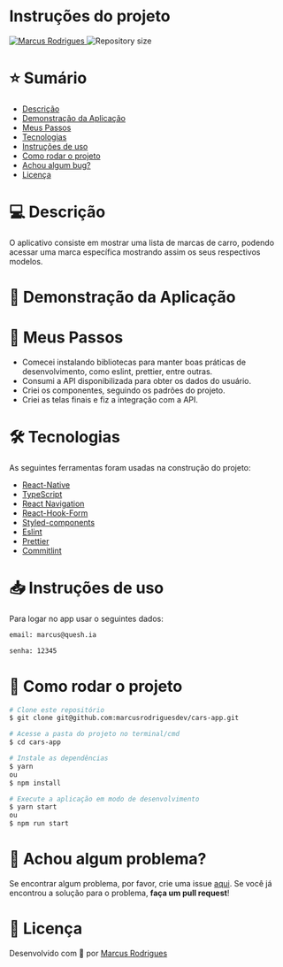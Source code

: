 # Instruções do projeto

<p>	
   <a href="https://www.linkedin.com/in/marcusrodriguesdev">
      <img alt="Marcus Rodrigues" src="https://img.shields.io/badge/-Marcus%20Rodrigues-42C1C7?style=flat&logo=Linkedin&logoColor=white" />
   </a>
  <img alt="Repository size" src="https://img.shields.io/github/repo-size/marcusrodriguesdev/cars-app?color=42C1C7">
</p>

# ⭐ Sumário

- [Descrição](#descricão)
- [Demonstração da Aplicação](#demonstracao-da-aplicacao)
- [Meus Passos](#meus-passos)
- [Tecnologias](#Tecnologias)
- [Instruções de uso](#instruções-de-uso)
- [Como rodar o projeto](#como-rodar-o-projeto)
- [Achou algum bug?](#problema)
- [Licença](#licença)

# 💻 Descrição

O aplicativo consiste em mostrar uma lista de marcas de carro, podendo acessar uma marca específica mostrando assim os seus respectivos modelos.

# 📱 Demonstração da Aplicação

<p align="center">
  
</p>

# 🚀 Meus Passos

- Comecei instalando bibliotecas para manter boas práticas de desenvolvimento, como eslint, prettier, entre outras.
- Consumi a API disponibilizada para obter os dados do usuário.
- Criei os componentes, seguindo os padrões do projeto.
- Criei as telas finais e fiz a integração com a API.

# 🛠 Tecnologias

As seguintes ferramentas foram usadas na construção do projeto:

- [React-Native](https://reactnative.dev/)
- [TypeScript](https://www.typescriptlang.org/)
- [React Navigation](https://reactnavigation.org/)
- [React-Hook-Form](https://react-hook-form.com/)
- [Styled-components](https://styled-components.com/)
- [Eslint](https://eslint.org/)
- [Prettier](https://prettier.io/)
- [Commitlint](https://commitlint.js.org/#/)

# 📥 Instruções de uso

Para logar no app usar o seguintes dados:

```bash
email: marcus@quesh.ia

senha: 12345
```

# 🚀 Como rodar o projeto

```bash
# Clone este repositório
$ git clone git@github.com:marcusrodriguesdev/cars-app.git

# Acesse a pasta do projeto no terminal/cmd
$ cd cars-app

# Instale as dependências
$ yarn
ou
$ npm install

# Execute a aplicação em modo de desenvolvimento
$ yarn start
ou
$ npm run start
```

# 🐛 Achou algum problema?

Se encontrar algum problema, por favor, crie uma issue [aqui](https://github.com/marcusrodriguesdev/cars-app/issues). Se você já encontrou a solução para o problema, **faça um pull request**!

# 📝 Licença

Desenvolvido com 💙 por [Marcus Rodrigues](https://www.linkedin.com/in/marcusrodriguesdev)
